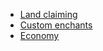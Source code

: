 * [Land claiming](/help/land-claiming)
* [Custom enchants](/help/custom-enchant)
* [Economy](/help/economy)